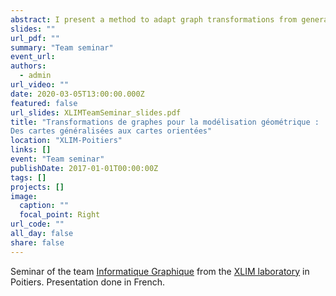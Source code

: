 ```yaml
---
abstract: I present a method to adapt graph transformations from generalized maps to oriented maps.
slides: ""
url_pdf: ""
summary: "Team seminar"
event_url: 
authors:
  - admin
url_video: ""
date: 2020-03-05T13:00:00.000Z
featured: false
url_slides: XLIMTeamSeminar_slides.pdf
title: "Transformations de graphes pour la modélisation géométrique :
Des cartes généralisées aux cartes orientées"
location: "XLIM-Poitiers"
links: []
event: "Team seminar"
publishDate: 2017-01-01T00:00:00Z
tags: []
projects: []
image:
  caption: ""
  focal_point: Right
url_code: ""
all_day: false
share: false
---
```


Seminar of the team [Informatique Graphique](https://www.xlim.fr/recherche/pole-mathematiques-informatique-image/synthese-analyse-dimages/ig) from the [XLIM laboratory](xlim-sic.labo.univ-poitiers.fr/) in Poitiers. Presentation done in French.
